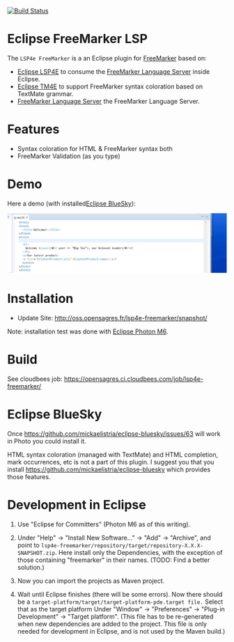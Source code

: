 [![Build Status](https://secure.travis-ci.org/angelozerr/lsp4e-freemarker.png)](http://travis-ci.org/angelozerr/lsp4e-freemarker)

Eclipse FreeMarker LSP
===========================

The `LSP4e FreeMarker` is a an Eclipse plugin for [FreeMarker](https://freemarker.apache.org/) based on:

* [Eclipse LSP4E](https://projects.eclipse.org/projects/technology.lsp4e) to consume the [FreeMarker Language Server](https://github.com/angelozerr/freemarker-languageserver) inside Eclipse.
* [Eclipse TM4E](https://projects.eclipse.org/projects/technology.tm4e) to support FreeMarker syntax coloration based on TextMate grammar. 
* [FreeMarker Language Server](https://github.com/angelozerr/freemarker-languageserver) the FreeMarker Language Server.

Features
===========================

* Syntax coloration for HTML & FreeMarker syntax both
* FreeMarker Validation (as you type) 
 
Demo
===========================

Here a demo (with installed[Eclipse BlueSky](https://github.com/mickaelistria/eclipse-bluesky)):
 
 ![Editor Config](screenshots/FreeMarkerLSPDemo.gif)
 
Installation
===========================

 * Update Site: http://oss.opensagres.fr/lsp4e-freemarker/snapshot/

Note: installation test was done with [Eclipse Photon M6](https://www.eclipse.org/downloads/packages/release/Photon/M6).

Build
===========================

See cloudbees job: https://opensagres.ci.cloudbees.com/job/lsp4e-freemarker/

Eclipse BlueSky
===========================

Once https://github.com/mickaelistria/eclipse-bluesky/issues/63 will work in Photo you could install it.

HTML syntax coloration (managed with TextMate) and HTML completion, mark occurrences, etc is not a part of this plugin. I suggest you that you install https://github.com/mickaelistria/eclipse-bluesky
which provides those features.

Development in Eclipse
======================

1. Use "Eclipse for Committers" (Photon M6 as of this writing).

2. Under "Help" -> "Install New Software..." -> "Add" -> "Archive", and point to 
   `lsp4e-freemarker/repository/target/repository-X.X.X-SNAPSHOT.zip`.
   Here install only the Dependencies, with the exception of those containing "freemarker" in their names.
   (TODO: Find a better solution.)
  
2. Now you can import the projects as Maven project.

3. Wait until Eclipse finishes (there will be some errors). Now there should be a
   `target-platform/target/target-platform-pde.target file.` Select that as the target
   platform Under "Window" -> "Preferences" -> "Plug-in Development" -> "Target platform". (This file has
   to be re-generated when new dependencies are added to the project. This file is only needed for development
   in Eclipse, and is not used by the Maven build.)

